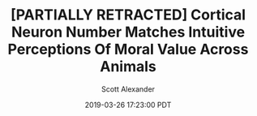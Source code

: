 ---
layout: podcast
title: "[PARTIALLY RETRACTED] Cortical Neuron Number Matches Intuitive Perceptions Of Moral Value Across Animals"
author: Scott Alexander
description: https://slatestarcodex.com/2019/03/26/cortical-neuron-number-matches-intuitive-perceptions-of-moral-value-across-animals/
date: 2019-03-26 17:23:00 PDT
length: 769532
duration: 192
guid: cortical-neuron-number-matches-intuitive-perceptions-of-moral-value-across-animals
---